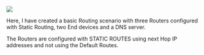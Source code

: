 
![](Routing1.PNG)

Here, I have created a basic Routing scenario with three Routers configured with Static Routing, two End devices and a DNS server.

The Routers are configured with STATIC ROUTES using next Hop IP addresses and not using the Default Routes.
